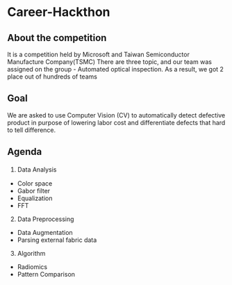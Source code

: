 # Career-Hackthon

## About the competition
It is a competition held by Microsoft and Taiwan Semiconductor Manufacture Company(TSMC)
There are three topic, and our team was assigned on the group - Automated optical inspection.
As a result, we got 2 place out of hundreds of teams

## Goal
We are asked to use Computer Vision (CV) to automatically detect defective product 
in purpose of lowering labor cost and differentiate defects that hard to tell difference.

## Agenda 
1. Data Analysis　　
- Color space
- Gabor filter
- Equalization
- FFT

2. Data Preprocessing
- Data Augmentation
- Parsing external fabric data

3. Algorithm
- Radiomics
- Pattern Comparison
